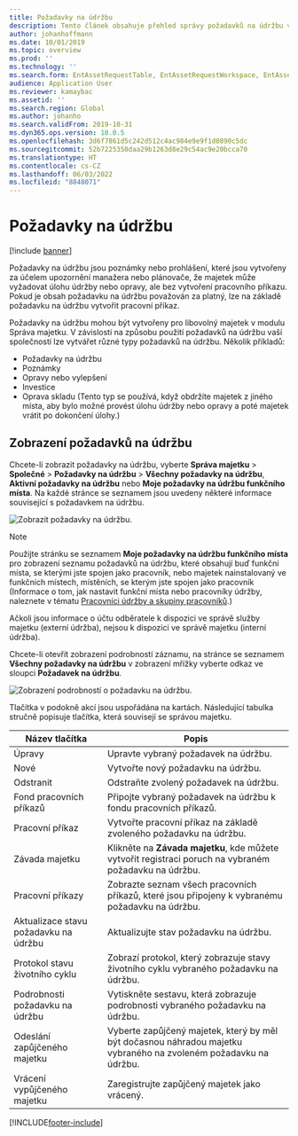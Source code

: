 ```yaml
---
title: Požadavky na údržbu
description: Tento článek obsahuje přehled správy požadavků na údržbu v modulu Správa majetku
author: johanhoffmann
ms.date: 10/01/2019
ms.topic: overview
ms.prod: ''
ms.technology: ''
ms.search.form: EntAssetRequestTable, EntAssetRequestWorkspace, EntAssetRequestActivePart, EntAssetRequestWorkOrderActive, EntAssetRequestType, EntAssetRequestTableCreateWO, EntAssetRequestTableLookup, EntAssetRequestTableActivePart, EntAssetMobileRequestDetails
audience: Application User
ms.reviewer: kamaybac
ms.assetid: ''
ms.search.region: Global
ms.author: johanho
ms.search.validFrom: 2019-10-31
ms.dyn365.ops.version: 10.0.5
ms.openlocfilehash: 3d6f7861d5c242d512c4ac984e9e9f1d0890c5dc
ms.sourcegitcommit: 52b7225350daa29b1263d8e29c54ac9e20bcca70
ms.translationtype: HT
ms.contentlocale: cs-CZ
ms.lasthandoff: 06/03/2022
ms.locfileid: "8848071"
---
```

# <a name="maintenance-requests"></a>Požadavky na údržbu

[!include [banner](../../includes/banner.md)]

Požadavky na údržbu jsou poznámky nebo prohlášení, které jsou vytvořeny za účelem upozornění manažera nebo plánovače, že majetek může vyžadovat úlohu údržby nebo opravy, ale bez vytvoření pracovního příkazu. Pokud je obsah požadavku na údržbu považován za platný, lze na základě požadavku na údržbu vytvořit pracovní příkaz.

Požadavky na údržbu mohou být vytvořeny pro libovolný majetek v modulu Správa majetku. V závislosti na způsobu použití požadavků na údržbu vaší společností lze vytvářet různé typy požadavků na údržbu. Několik příkladů:

- Požadavky na údržbu
- Poznámky
- Opravy nebo vylepšení
- Investice
- Oprava skladu (Tento typ se používá, když obdržíte majetek z jiného místa, aby bylo možné provést úlohu údržby nebo opravy a poté majetek vrátit po dokončení úlohy.)

## <a name="view-maintenance-requests"></a>Zobrazení požadavků na údržbu

Chcete-li zobrazit požadavky na údržbu, vyberte **Správa majetku** \> **Společné** \> **Požadavky na údržbu** \> **Všechny požadavky na údržbu**, **Aktivní požadavky na údržbu** nebo **Moje požadavky na údržbu funkčního místa**. Na každé stránce se seznamem jsou uvedeny některé informace související s požadavkem na údržbu.

![Zobrazit požadavky na údržbu.](media/01-manage-maintenance-requests.png)

> [!NOTE]
> Použijte stránku se seznamem **Moje požadavky na údržbu funkčního místa** pro zobrazení seznamu požadavků na údržbu, které obsahují buď funkční místa, se kterými jste spojen jako pracovník, nebo majetek nainstalovaný ve funkčních místech, místěních, se kterým jste spojen jako pracovník (Informace o tom, jak nastavit funkční místa nebo pracovníky údržby, naleznete v tématu [Pracovníci údržby a skupiny pracovníků](../setup-for-objects/workers-and-worker-groups.md).)
> 
> Ačkoli jsou informace o účtu odběratele k dispozici ve správě služby majetku (externí údržba), nejsou k dispozici ve správě majetku (interní údržba).

Chcete-li otevřít zobrazení podrobností záznamu, na stránce se seznamem **Všechny požadavky na údržbu** v zobrazení mřížky vyberte odkaz ve sloupci **Požadavek na údržbu**.

![Zobrazení podrobností o požadavku na údržbu.](media/02-manage-maintenance-requests.png)

Tlačítka v podokně akcí jsou uspořádána na kartách. Následující tabulka stručně popisuje tlačítka, která souvisejí se správou majetku.

| Název tlačítka                      | Popis |
|----------------------------------|-------------|
| Úpravy                             | Upravte vybraný požadavek na údržbu. |
| Nové                              | Vytvořte nový požadavku na údržbu. |
| Odstranit                           | Odstraňte zvolený požadavek na údržbu. |
| Fond pracovních příkazů                  | Připojte vybraný požadavek na údržbu k fondu pracovních příkazů. |
| Pracovní příkaz                       | Vytvořte pracovní příkaz na základě zvoleného požadavku na údržbu. |
| Závada majetku                      | Klikněte na **Závada majetku**, kde můžete vytvořit registraci poruch na vybraném požadavku na údržbu. |
| Pracovní příkazy                      | Zobrazte seznam všech pracovních příkazů, které jsou připojeny k vybranému požadavku na údržbu. |
| Aktualizace stavu požadavku na údržbu | Aktualizujte stav požadavku na údržbu. |
| Protokol stavu životního cyklu              | Zobrazí protokol, který zobrazuje stavy životního cyklu vybraného požadavku na údržbu. |
| Podrobnosti požadavku na údržbu      | Vytiskněte sestavu, která zobrazuje podrobnosti vybraného požadavku na údržbu. |
| Odeslání zapůjčeného majetku                  | Vyberte zapůjčený majetek, který by měl být dočasnou náhradou majetku vybraného na zvoleném požadavku na údržbu. |
| Vrácení vypůjčeného majetku                | Zaregistrujte zapůjčený majetek jako vrácený. |



[!INCLUDE[footer-include](../../../includes/footer-banner.md)]